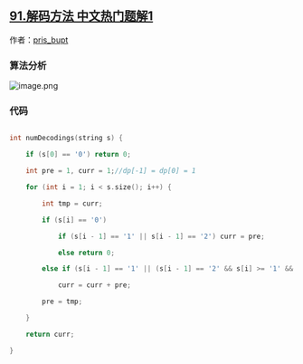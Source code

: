 ## [91.解码方法 中文热门题解1](https://leetcode.cn/problems/decode-ways/solutions/100000/c-wo-ren-wei-hen-jian-dan-zhi-guan-de-jie-fa-by-pr)

作者：[pris_bupt](https://leetcode.cn/u/pris_bupt)
### 算法分析
![image.png](https://pic.leetcode-cn.com/c09dc70d3085792b2b8417843e297f6841fd12f921b0e4fe28a2c4a8dc86dd1e-image.png)

### 代码
```C++ []
int numDecodings(string s) {
    if (s[0] == '0') return 0;
    int pre = 1, curr = 1;//dp[-1] = dp[0] = 1
    for (int i = 1; i < s.size(); i++) {
        int tmp = curr;
        if (s[i] == '0')
            if (s[i - 1] == '1' || s[i - 1] == '2') curr = pre;
            else return 0;
        else if (s[i - 1] == '1' || (s[i - 1] == '2' && s[i] >= '1' && s[i] <= '6'))
            curr = curr + pre;
        pre = tmp;
    }
    return curr;
}
```
